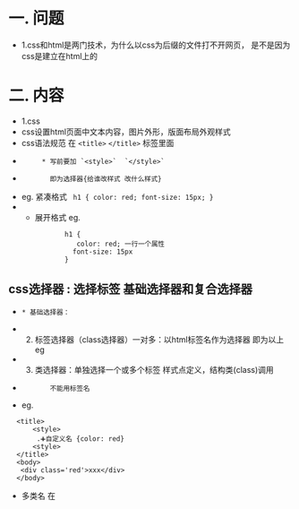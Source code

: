 # 一. 问题
- 1.css和html是两门技术，为什么以css为后缀的文件打不开网页，
   是不是因为css是建立在html上的  

# 二. 内容
- 1.css
- css设置html页面中文本内容，图片外形，版面布局外观样式
- css语法规范 在 `<title>`  `</title>` 标签里面
-          * 写前要加 `<style>`  `</style>`
-            即为选择器{给谁改样式 改什么样式}
-  eg. 紧凑格式 ` h1 { color: red; font-size: 15px; }`
-    *  展开格式  eg.

```
              h1 {
                 color: red; 一行一个属性
                font-size: 15px
              }
```

## css选择器 : 选择标签   基础选择器和复合选择器

-     * 基础选择器：
- 2. 标签选择器（class选择器）一对多：以html标签名作为选择器  即为以上 eg
- 3. 类选择器：单独选择一个或多个标签  样式点定义，结构类(class)调用
-            不能用标签名
- eg. 

```
  <title>
      <style>
       .➕自定义名 {color: red}
      <style> 
  </title>
  <body>  
   <div class='red'>xxx</div>
  </body> 
```

-  多类名
在<style>标签里面建立多个类，在<body>的class里面添加多个元素
- 4.id选择器：只能用一次
- 格式

```
 <style>
   #red {
      color: red
      }
 </style>
 <body>
   <div id="red">xxx</div>
 </body>
```

- 5. 通配符选择器: 可以选择页面中所有元素
- 6. 字体大小  eg.font-size: 20px
-    字体粗细  eg.font-weight: 700   (400=normal  700=bold)
-    字体样式  eg.font-style: normal
